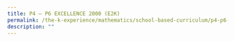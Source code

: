 ```yaml
---
title: P4 – P6 EXCELLENCE 2000 (E2K)
permalink: /the-k-experience/mathematics/school-based-curriculum/p4-p6-excellence-2000-e2k/
description: ""
---
```

